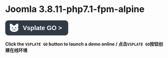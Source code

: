 # Joomla 3.8.11-php7.1-fpm-alpine

<a href="https://www.vsplate.com/?docker-compose=https://github.com/vsplate/dcenvs/joomla/3.8.11-php7.1-fpm-alpine"><img alt="VSPLATE GO" src="https://raw.githubusercontent.com/vsplate/images/master/vsgo_btn.png" width="200px"></a>

**Click the `VSPLATE GO` button to launch a demo online / 点击`VSPLATE GO`按钮创建在线环境**